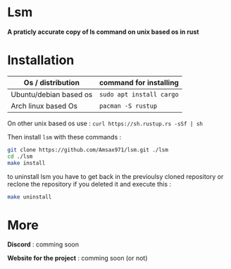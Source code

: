 # Lsm

**A praticly accurate copy of ls command on unix based os in rust**

# Installation

| Os / distribution | command for installing |
|-------------------|------------------------|
|Ubuntu/debian based os|`sudo apt install cargo`|
|Arch linux based Os|`pacman -S rustup`|

On other unix based os use : `curl https://sh.rustup.rs -sSf | sh`

Then install `lsm` with these commands :
```sh
git clone https://github.com/Amsax971/lsm.git ./lsm
cd ./lsm
make install
```

to uninstall lsm you have to get back in the previoulsy cloned repository or reclone the repository if you deleted it and execute this :

```sh
make uninstall
```

# More

**Discord** : comming soon

**Website for the project** : comming soon (or not)

